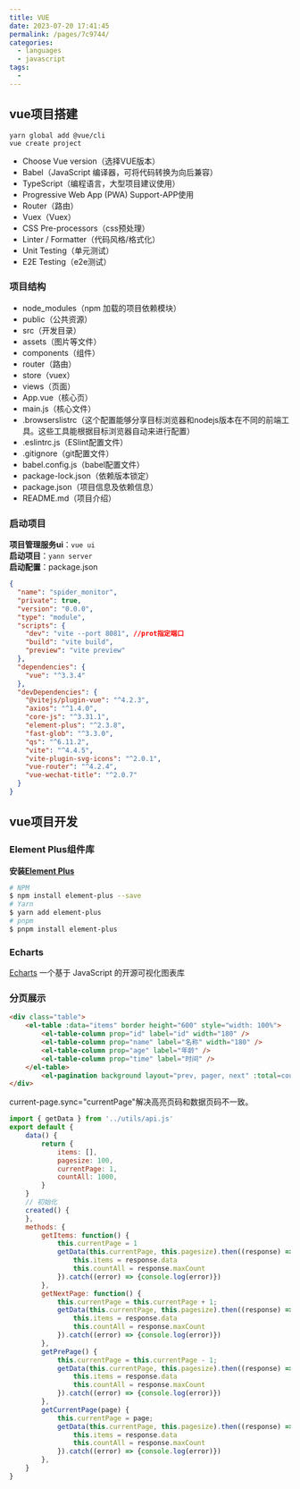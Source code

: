 ```yaml
---
title: VUE
date: 2023-07-20 17:41:45
permalink: /pages/7c9744/
categories:
  - languages
  - javascript
tags:
  - 
---
```


## vue项目搭建
```shell
yarn global add @vue/cli
vue create project
```
- Choose Vue version（选择VUE版本）
- Babel（JavaScript 编译器，可将代码转换为向后兼容）
- TypeScript（编程语言，大型项目建议使用）
- Progressive Web App (PWA) Support-APP使用
- Router（路由）
- Vuex（Vuex）
- CSS Pre-processors（css预处理）
- Linter / Formatter（代码风格/格式化）
- Unit Testing（单元测试）
- E2E Testing（e2e测试）
### 项目结构
- node_modules（npm 加载的项目依赖模块）
- public（公共资源）
- src（开发目录）
- assets（图片等文件）
- components（组件）
- router（路由）
- store（vuex）
- views（页面）
- App.vue（核心页）
- main.js（核心文件）
- .browserslistrc（这个配置能够分享目标浏览器和nodejs版本在不同的前端工具。这些工具能根据目标浏览器自动来进行配置）
- .eslintrc.js（ESlint配置文件）
- .gitignore（git配置文件）
- babel.config.js（babel配置文件）
- package-lock.json（依赖版本锁定）
- package.json（项目信息及依赖信息）
- README.md（项目介绍）
### 启动项目
**项目管理服务ui**：`vue ui`  
**启动项目**：`yann server`  
**启动配置**：package.json
```json
{
  "name": "spider_monitor",
  "private": true,
  "version": "0.0.0",
  "type": "module",
  "scripts": {
    "dev": "vite --port 8081", //prot指定端口
    "build": "vite build",
    "preview": "vite preview"
  },
  "dependencies": {
    "vue": "^3.3.4"
  },
  "devDependencies": {
    "@vitejs/plugin-vue": "^4.2.3",
    "axios": "^1.4.0",
    "core-js": "^3.31.1",
    "element-plus": "^2.3.8",
    "fast-glob": "^3.3.0",
    "qs": "^6.11.2",
    "vite": "^4.4.5",
    "vite-plugin-svg-icons": "^2.0.1",
    "vue-router": "^4.2.4",
    "vue-wechat-title": "^2.0.7"
  }
}
```

## vue项目开发
### Element Plus组件库
**安装[Element Plus](https://element-plus.gitee.io/zh-CN/)**
```sh
# NPM
$ npm install element-plus --save
# Yarn
$ yarn add element-plus
# pnpm
$ pnpm install element-plus
```
### Echarts
[Echarts](https://echarts.apache.org/zh/index.html)
一个基于 JavaScript 的开源可视化图表库
### 分页展示
```html
<div class="table">
	<el-table :data="items" border height="600" style="width: 100%">
		<el-table-column prop="id" label="id" width="180" />
		<el-table-column prop="name" label="名称" width="180" />
		<el-table-column prop="age" label="年龄" />
		<el-table-column prop="time" label="时间" />
	</el-table>
		<el-pagination background layout="prev, pager, next" :total=countAll :page-size="100" style="margin: auto;" @prev-click="getPrePage" @next-click="getNextPage" @current-change="getCurrentPage" :current-page.sync="currentPage"/>
</div>
```
current-page.sync="currentPage"解决高亮页码和数据页码不一致。
```javascript
import { getData } from '../utils/api.js'
export default {
	data() {
		return {
			items: [],
			pagesize: 100,
			currentPage: 1,
			countAll: 1000,
		}
	}
	// 初始化
	created() {
	},
	methods: {
		getItems: function() {
			this.currentPage = 1
			getData(this.currentPage, this.pagesize).then((response) => {
				this.items = response.data
				this.countAll = response.maxCount
			}).catch((error) => {console.log(error)})	
		},
		getNextPage: function() {
			this.currentPage = this.currentPage + 1;
			getData(this.currentPage, this.pagesize).then((response) => {
				this.items = response.data
				this.countAll = response.maxCount
			}).catch((error) => {console.log(error)})	
		},
		getPrePage() {
			this.currentPage = this.currentPage - 1;
			getData(this.currentPage, this.pagesize).then((response) => {
				this.items = response.data
				this.countAll = response.maxCount
			}).catch((error) => {console.log(error)})	
		},
		getCurrentPage(page) {
			this.currentPage = page;
			getData(this.currentPage, this.pagesize).then((response) => {
				this.items = response.data
				this.countAll = response.maxCount
			}).catch((error) => {console.log(error)})	
		},
	}
}
```